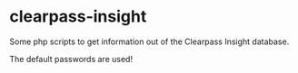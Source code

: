 # clearpass-insight


Some php scripts to get information out of the Clearpass Insight database.

The default passwords are used!
